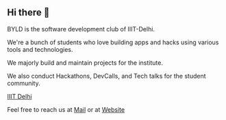 ## Hi there 👋

<p>BYLD is the software development club of IIIT-Delhi.</p>
<p>We're a bunch of students who love building apps and hacks using various tools and technologies.</p>
<p>We majorly build and maintain projects for the institute.</p>
<p>We also conduct Hackathons, DevCalls, and Tech talks for the student community.</p>
<p><a href="https://iiitd.ac.in/">IIIT Delhi</a></p>
<p>Feel free to reach us at <a href="mailto:byld@iiitd.ac.in">Mail</a> or at <a href="https://byld.iiitd.edu.in/">Website</a></p>
